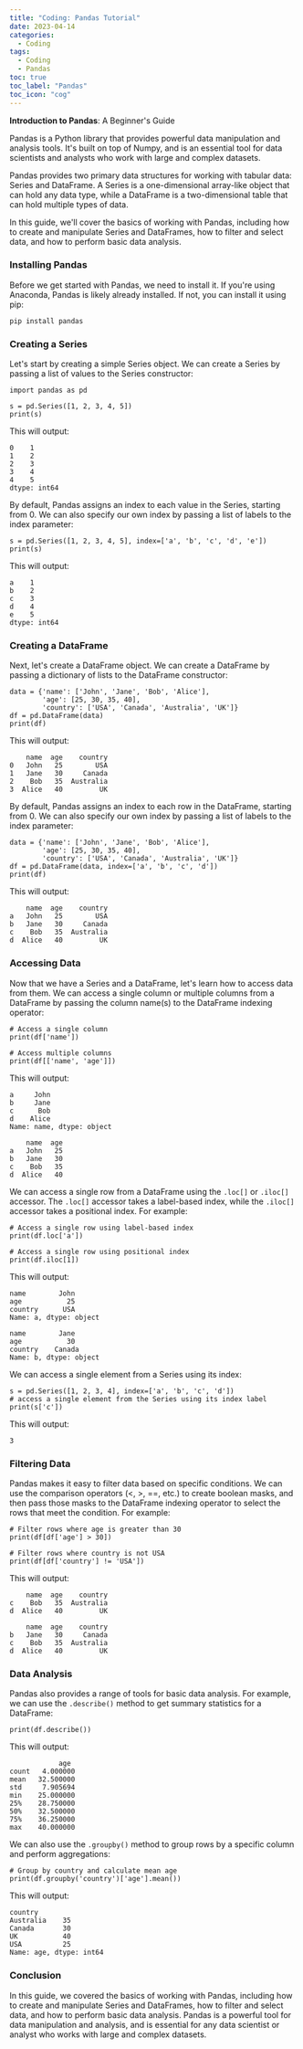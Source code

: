 ```yaml
---
title: "Coding: Pandas Tutorial"
date: 2023-04-14
categories:
  - Coding
tags:
  - Coding
  - Pandas
toc: true
toc_label: "Pandas"
toc_icon: "cog"
---
```


**Introduction to Pandas**: A Beginner's Guide

Pandas is a Python library that provides powerful data manipulation and analysis tools. It's built on top of Numpy, and is an essential tool for data scientists and analysts who work with large and complex datasets.

Pandas provides two primary data structures for working with tabular data: Series and DataFrame. A Series is a one-dimensional array-like object that can hold any data type, while a DataFrame is a two-dimensional table that can hold multiple types of data.

In this guide, we'll cover the basics of working with Pandas, including how to create and manipulate Series and DataFrames, how to filter and select data, and how to perform basic data analysis.

### Installing Pandas

Before we get started with Pandas, we need to install it. If you're using Anaconda, Pandas is likely already installed. If not, you can install it using pip:

    pip install pandas

### Creating a Series

Let's start by creating a simple Series object. We can create a Series by passing a list of values to the Series constructor:

    import pandas as pd

    s = pd.Series([1, 2, 3, 4, 5])
    print(s)

This will output:

    0    1
    1    2
    2    3
    3    4
    4    5
    dtype: int64

By default, Pandas assigns an index to each value in the Series, starting from 0. We can also specify our own index by passing a list of labels to the index parameter:

    s = pd.Series([1, 2, 3, 4, 5], index=['a', 'b', 'c', 'd', 'e'])
    print(s)

This will output:

    a    1
    b    2
    c    3
    d    4
    e    5
    dtype: int64

### Creating a DataFrame

Next, let's create a DataFrame object. We can create a DataFrame by passing a dictionary of lists to the DataFrame constructor:

    data = {'name': ['John', 'Jane', 'Bob', 'Alice'],
            'age': [25, 30, 35, 40],
            'country': ['USA', 'Canada', 'Australia', 'UK']}
    df = pd.DataFrame(data)
    print(df)

This will output:

        name  age    country
    0   John   25        USA
    1   Jane   30     Canada
    2    Bob   35  Australia
    3  Alice   40         UK

By default, Pandas assigns an index to each row in the DataFrame, starting from 0. We can also specify our own index by passing a list of labels to the index parameter:

    data = {'name': ['John', 'Jane', 'Bob', 'Alice'],
            'age': [25, 30, 35, 40],
            'country': ['USA', 'Canada', 'Australia', 'UK']}
    df = pd.DataFrame(data, index=['a', 'b', 'c', 'd'])
    print(df)

This will output:

        name  age    country
    a   John   25        USA
    b   Jane   30     Canada
    c    Bob   35  Australia
    d  Alice   40         UK

### Accessing Data

Now that we have a Series and a DataFrame, let's learn how to access data from them. We can access a single column or multiple columns from a DataFrame by passing the column name(s) to the DataFrame indexing operator:

    # Access a single column
    print(df['name'])

    # Access multiple columns
    print(df[['name', 'age']])

This will output:

    a     John
    b     Jane
    c      Bob
    d    Alice
    Name: name, dtype: object

        name  age
    a   John   25
    b   Jane   30
    c    Bob   35
    d  Alice   40

We can access a single row from a DataFrame using the `.loc[]` or `.iloc[]` accessor. The `.loc[]` accessor takes a label-based index, while the `.iloc[]` accessor takes a positional index. For example:

    # Access a single row using label-based index
    print(df.loc['a'])

    # Access a single row using positional index
    print(df.iloc[1])

This will output:

    name        John
    age           25
    country      USA
    Name: a, dtype: object

    name        Jane
    age           30
    country    Canada
    Name: b, dtype: object

We can access a single element from a Series using its index:

    s = pd.Series([1, 2, 3, 4], index=['a', 'b', 'c', 'd'])
    # access a single element from the Series using its index label
    print(s['c'])

This will output:

    3

### Filtering Data

Pandas makes it easy to filter data based on specific conditions. We can use the comparison operators (<, >, ==, etc.) to create boolean masks, and then pass those masks to the DataFrame indexing operator to select the rows that meet the condition. For example:

    # Filter rows where age is greater than 30
    print(df[df['age'] > 30])

    # Filter rows where country is not USA
    print(df[df['country'] != 'USA'])

This will output:

        name  age    country
    c    Bob   35  Australia
    d  Alice   40         UK

        name  age    country
    b   Jane   30     Canada
    c    Bob   35  Australia
    d  Alice   40         UK

### Data Analysis

Pandas also provides a range of tools for basic data analysis. For example, we can use the `.describe()` method to get summary statistics for a DataFrame:

    print(df.describe())

This will output:

                age
    count   4.000000
    mean   32.500000
    std     7.905694
    min    25.000000
    25%    28.750000
    50%    32.500000
    75%    36.250000
    max    40.000000

We can also use the `.groupby()` method to group rows by a specific column and perform aggregations:

    # Group by country and calculate mean age
    print(df.groupby('country')['age'].mean())

This will output:

    country
    Australia    35
    Canada       30
    UK           40
    USA          25
    Name: age, dtype: int64

### Conclusion

In this guide, we covered the basics of working with Pandas, including how to create and manipulate Series and DataFrames, how to filter and select data, and how to perform basic data analysis. Pandas is a powerful tool for data manipulation and analysis, and is essential for any data scientist or analyst who works with large and complex datasets.